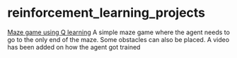 # reinforcement_learning_projects

[Maze game using Q learning](https://medium.com/data-science-in-your-pocket/maze-runner-%EF%B8%8F-with-off-policy-q-learning-no-back-stepping-allowed-d01a79a6199c)
A simple maze game where the agent needs to go to the only end of the maze. Some obstacles can also be placed. A video has been added on how the agent got trained
